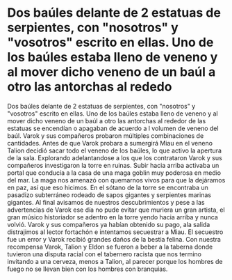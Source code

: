 # Dos baúles delante de 2 estatuas de serpientes, con "nosotros" y "vosotros" escrito en ellas. Uno de los baúles estaba lleno de veneno y al mover dicho veneno de un baúl a otro las antorchas al rededo

Dos baúles delante de 2 estatuas de serpientes, con "nosotros" y "vosotros" escrito en ellas. Uno de los baúles estaba lleno de veneno y al mover dicho veneno de un baúl a otro las antorchas al rededor de las estatuas se encendían o apagaban de acuerdo a l volumen de veneno del baúl. Varok y sus compañeros probaron múltiples combinaciones de cantidades. 
Antes de que Varok probara a sumergirá  Miau en el veneno  Talion decidió sacar todo el veneno de los baúles, lo que activo la apertura de la sala. 
Explorando adelantandose a los que los contrataron Varok y sus compañeros investigaron la torre en ruinas. Subir hacia arriba activaba un portal que conducía a la casa de una maga goblin muy poderosa en medio del mar. La maga nos amenazó con quemarnos vivos  para que la dejáramos en paz, así que eso hicimos. En el sótano de la torre se encontraba un pasadizo subterráneo rodeado de sapos gigantes y serpientes marinas gigantes. Al final avisamos de nuestros descubrimientos  y pese a las advertencias de Varok ese día no pude evitar que muriera un gran artista, el gran músico historiador se adentro en la torre yendo hacia arriba y nunca volvió.
Varok y sus compañeros ya habían obtenido su pago, ala salida distrajimos al lector fortachón  e intentamos secuestrar a Miau. El secuestro fue un error y Varok recibió grandes daños de la bestia felina. Con nuestra recompensa  Varok, Talion y Eldon se fueron a beber a la taberna donde tuvieron una disputa racial con el tabernero racista que nos termino invitando a una cerveza, menos a Talion, al parecer porque los hombres de fuego no se llevan bien con los hombres con branquias.

